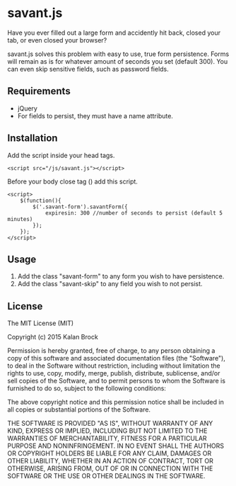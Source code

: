 # savant.js

Have you ever filled out a large form and accidently hit back, closed your tab, or even closed your browser?

savant.js solves this problem with easy to use, true form persistence.  Forms will remain as is for whatever amount of seconds you set (default 300).  You can even skip sensitive fields, such as password fields.

## Requirements

- jQuery
- For fields to persist, they must have a name attribute.

## Installation

Add the script inside your head tags.

```
<script src="/js/savant.js"></script>
```

Before your body close tag (</body>) add this script.

```
<script>
	$(function(){
		$('.savant-form').savantForm({
			expiresin: 300 //number of seconds to persist (default 5 minutes)
		});
	});
</script>
```


## Usage

1.  Add the class "savant-form" to any form you wish to have persistence.
2.  Add the class "savant-skip" to any field you wish to not persist.


## License

The MIT License (MIT)

Copyright (c) 2015 Kalan Brock

Permission is hereby granted, free of charge, to any person obtaining a copy
of this software and associated documentation files (the "Software"), to deal
in the Software without restriction, including without limitation the rights
to use, copy, modify, merge, publish, distribute, sublicense, and/or sell
copies of the Software, and to permit persons to whom the Software is
furnished to do so, subject to the following conditions:

The above copyright notice and this permission notice shall be included in
all copies or substantial portions of the Software.

THE SOFTWARE IS PROVIDED "AS IS", WITHOUT WARRANTY OF ANY KIND, EXPRESS OR
IMPLIED, INCLUDING BUT NOT LIMITED TO THE WARRANTIES OF MERCHANTABILITY,
FITNESS FOR A PARTICULAR PURPOSE AND NONINFRINGEMENT. IN NO EVENT SHALL THE
AUTHORS OR COPYRIGHT HOLDERS BE LIABLE FOR ANY CLAIM, DAMAGES OR OTHER
LIABILITY, WHETHER IN AN ACTION OF CONTRACT, TORT OR OTHERWISE, ARISING FROM,
OUT OF OR IN CONNECTION WITH THE SOFTWARE OR THE USE OR OTHER DEALINGS IN
THE SOFTWARE.


